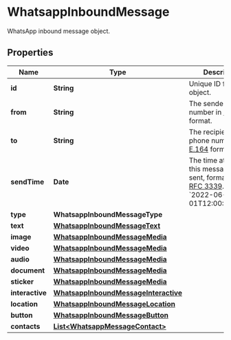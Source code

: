 

# WhatsappInboundMessage

WhatsApp inbound message object.

## Properties

| Name | Type | Description | Notes |
|------------ | ------------- | ------------- | -------------|
|**id** | **String** | Unique ID for the object. |  |
|**from** | **String** | The sender&#39;s phone number in [E.164](https://en.wikipedia.org/wiki/E.164) format. |  [optional] |
|**to** | **String** | The recipient&#39;s phone number in [E.164](https://en.wikipedia.org/wiki/E.164) format. |  [optional] |
|**sendTime** | **Date** | The time at which this message is sent, formatted in [RFC 3339](https://datatracker.ietf.org/doc/html/rfc3339). e.g., &#x60;2022-06-01T12:00:00.000Z&#x60;. |  [optional] |
|**type** | **WhatsappInboundMessageType** |  |  [optional] |
|**text** | [**WhatsappInboundMessageText**](WhatsappInboundMessageText.md) |  |  [optional] |
|**image** | [**WhatsappInboundMessageMedia**](WhatsappInboundMessageMedia.md) |  |  [optional] |
|**video** | [**WhatsappInboundMessageMedia**](WhatsappInboundMessageMedia.md) |  |  [optional] |
|**audio** | [**WhatsappInboundMessageMedia**](WhatsappInboundMessageMedia.md) |  |  [optional] |
|**document** | [**WhatsappInboundMessageMedia**](WhatsappInboundMessageMedia.md) |  |  [optional] |
|**sticker** | [**WhatsappInboundMessageMedia**](WhatsappInboundMessageMedia.md) |  |  [optional] |
|**interactive** | [**WhatsappInboundMessageInteractive**](WhatsappInboundMessageInteractive.md) |  |  [optional] |
|**location** | [**WhatsappInboundMessageLocation**](WhatsappInboundMessageLocation.md) |  |  [optional] |
|**button** | [**WhatsappInboundMessageButton**](WhatsappInboundMessageButton.md) |  |  [optional] |
|**contacts** | [**List&lt;WhatsappMessageContact&gt;**](WhatsappMessageContact.md) |  |  [optional] |



